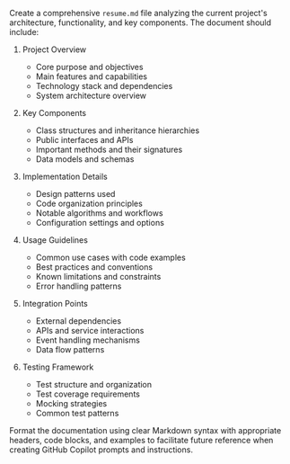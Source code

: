 Create a comprehensive `resume.md` file analyzing the current project's architecture, functionality, and key components. The document should include:

1. Project Overview
   - Core purpose and objectives
   - Main features and capabilities
   - Technology stack and dependencies
   - System architecture overview

2. Key Components
   - Class structures and inheritance hierarchies
   - Public interfaces and APIs
   - Important methods and their signatures
   - Data models and schemas

3. Implementation Details
   - Design patterns used
   - Code organization principles
   - Notable algorithms and workflows
   - Configuration settings and options

4. Usage Guidelines
   - Common use cases with code examples
   - Best practices and conventions
   - Known limitations and constraints
   - Error handling patterns

5. Integration Points
   - External dependencies
   - APIs and service interactions
   - Event handling mechanisms
   - Data flow patterns

6. Testing Framework
   - Test structure and organization
   - Test coverage requirements
   - Mocking strategies
   - Common test patterns

Format the documentation using clear Markdown syntax with appropriate headers, code blocks, and examples to facilitate future reference when creating GitHub Copilot prompts and instructions.